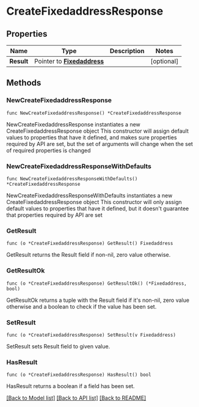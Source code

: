 # CreateFixedaddressResponse

## Properties

Name | Type | Description | Notes
------------ | ------------- | ------------- | -------------
**Result** | Pointer to [**Fixedaddress**](Fixedaddress.md) |  | [optional] 

## Methods

### NewCreateFixedaddressResponse

`func NewCreateFixedaddressResponse() *CreateFixedaddressResponse`

NewCreateFixedaddressResponse instantiates a new CreateFixedaddressResponse object
This constructor will assign default values to properties that have it defined,
and makes sure properties required by API are set, but the set of arguments
will change when the set of required properties is changed

### NewCreateFixedaddressResponseWithDefaults

`func NewCreateFixedaddressResponseWithDefaults() *CreateFixedaddressResponse`

NewCreateFixedaddressResponseWithDefaults instantiates a new CreateFixedaddressResponse object
This constructor will only assign default values to properties that have it defined,
but it doesn't guarantee that properties required by API are set

### GetResult

`func (o *CreateFixedaddressResponse) GetResult() Fixedaddress`

GetResult returns the Result field if non-nil, zero value otherwise.

### GetResultOk

`func (o *CreateFixedaddressResponse) GetResultOk() (*Fixedaddress, bool)`

GetResultOk returns a tuple with the Result field if it's non-nil, zero value otherwise
and a boolean to check if the value has been set.

### SetResult

`func (o *CreateFixedaddressResponse) SetResult(v Fixedaddress)`

SetResult sets Result field to given value.

### HasResult

`func (o *CreateFixedaddressResponse) HasResult() bool`

HasResult returns a boolean if a field has been set.


[[Back to Model list]](../README.md#documentation-for-models) [[Back to API list]](../README.md#documentation-for-api-endpoints) [[Back to README]](../README.md)



